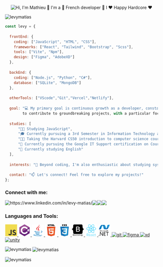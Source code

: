 <p align="center">
  <img src="https://github.com/LevyMatias/levymatias/raw/main/github/githubProfile.gif" alt="Hi, I'm Mathieu 👋 I'm a 🚀 French developer 🚀 I ❤️ Happy Hardcore ❤️">
</p>

<p align="left"> <img src="https://komarev.com/ghpvc/?username=levymatias&label=Profile%20views&color=0e75b6&style=flat" alt="levymatias" /> </p>

```javascript
const levy = {

  frontEnd: {
    coding: ["JavaScript", "HTML", "CSS"],
    frameworks: ["React", "Tailwind", "Bootstrap", "Scss"],
    tools: ["Vite", "Npm"],
    design: ["Figma", "AdobeXD"]
  },

  backEnd: {
    coding: ["Node.js", "Python", "C#"],
    database: ["SQLite", "MongoDB"]
  },

  otherTools: ["VScode","Git","Vercel","Netlify"],
  
  goal: "💻 My primary goal is continuous growth as a developer, constantly learning and seeking opportunities
        to contribute to groundbreaking projects, with a particular focus on exploring the vast universe of JavaScript.",

  studies: [
      "👨‍💻 Studying JavaScript",
      "🎓 Currently pursuing a 3rd Semester in Information Technology at Univesp",
      "👨‍💻 Taking the Harvard CS50 introduction to computer science course",
      "🌱 Currently pursuing the Google IT Support certification on Coursera",
      "📙 Currently studying English"
  ],
  
  interests: "🚀 Beyond coding, I'm also enthusiastic about studying systems and networks",
    
  contact: "📫 Let's connect! Feel free to explore my projects!"
};

```

<h3 align="left">Connect with me:</h3>
<p align="left" >
<a href="https://linkedin.com/in/https://www.linkedin.com/in/levy-matias/" target="blank"><img align="left" src="https://img.shields.io/badge/LinkedIn-0077B5?style=for-the-badge&logo=linkedin&logoColor=white" alt="https://www.linkedin.com/in/levy-matias/"/></a> <a href="mailto:levisilvas2018@gmail.com" > <img align="left" src="https://img.shields.io/badge/Gmail-D14836?style=for-the-badge&logo=gmail&logoColor=white"/></a> <a href="tel:+11976857986" > <img align="left" src="https://img.shields.io/badge/WhatsApp-25D366?style=for-the-badge&logo=whatsapp&logoColor=white"/></a> <a href="tel:+11976857986" > <img src="https://img.shields.io/badge/Telegram-2CA5E0?style=for-the-badge&logo=telegram&logoColor=white"/></a>

</p>

<h3 align="left">Languages and Tools:</h3>
<p align="left"> <a href="https://developer.mozilla.org/en-US/docs/Web/JavaScript" target="_blank" rel="noreferrer"> <img src="https://raw.githubusercontent.com/devicons/devicon/master/icons/javascript/javascript-original.svg" alt="javascript" width="40" height="40"/> </a> <a href="https://www.w3schools.com/cs/" target="_blank" rel="noreferrer"> <img src="https://raw.githubusercontent.com/devicons/devicon/master/icons/csharp/csharp-original.svg" alt="csharp" width="40" height="40"/> </a> 
<a href="https://www.java.com" target="_blank" rel="noreferrer"> <img src="https://raw.githubusercontent.com/devicons/devicon/master/icons/java/java-original.svg" alt="java" width="40" height="40"/> </a>
</a> <a href="https://www.w3.org/html/" target="_blank" rel="noreferrer"> <img src="https://raw.githubusercontent.com/devicons/devicon/master/icons/html5/html5-original-wordmark.svg" alt="html5" width="40" height="40"/> </a> <a href="https://www.w3schools.com/css/" target="_blank" rel="noreferrer"> <img src="https://raw.githubusercontent.com/devicons/devicon/master/icons/css3/css3-original-wordmark.svg" alt="css3" width="40" height="40"/> </a> 
<a href="https://getbootstrap.com" target="_blank" rel="noreferrer"> <img src="https://raw.githubusercontent.com/devicons/devicon/master/icons/bootstrap/bootstrap-plain-wordmark.svg" alt="bootstrap" width="40" height="40"/> </a> <a href="https://reactjs.org/" target="_blank" rel="noreferrer"> <img src="https://raw.githubusercontent.com/devicons/devicon/master/icons/react/react-original-wordmark.svg" alt="react" width="40" height="40"/> </a> <a href="https://dotnet.microsoft.com/" target="_blank" rel="noreferrer"> <img src="https://raw.githubusercontent.com/devicons/devicon/master/icons/dot-net/dot-net-original-wordmark.svg" alt="dotnet" width="40" height="40"/> </a> <a href="https://git-scm.com/" target="_blank" rel="noreferrer"> <img src="https://www.vectorlogo.zone/logos/git-scm/git-scm-icon.svg" alt="git" width="40" height="40"/> <a href="https://www.figma.com/" target="_blank" rel="noreferrer"> <img src="https://www.vectorlogo.zone/logos/figma/figma-icon.svg" alt="figma" width="40" height="40"/> </a> <a href="https://www.adobe.com/products/xd.html" target="_blank" rel="noreferrer"> <img src="https://cdn.worldvectorlogo.com/logos/adobe-xd.svg" alt="xd" width="40" height="40"/> </a> <a href="https://unity.com/" target="_blank" rel="noreferrer"> <img src="https://www.vectorlogo.zone/logos/unity3d/unity3d-icon.svg" alt="unity" width="40" height="40"/> </a>  </p> 

<p><img align="left" src="https://github-readme-stats.vercel.app/api/top-langs?username=levymatias&show_icons=true&locale=en&layout=compact" alt="levymatias" /></p>

<p>&nbsp;<img align="center" src="https://github-readme-stats.vercel.app/api?username=levymatias&show_icons=true&locale=en" alt="levymatias" /></p>

<p><img align="center" src="https://github-readme-streak-stats.herokuapp.com/?user=levymatias&" alt="levymatias" /></p>

